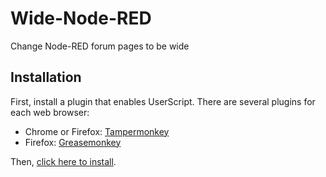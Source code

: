 # Wide-Node-RED
Change Node-RED forum pages to be wide

Installation
------------

First, install a plugin that enables UserScript. There are several plugins for each web browser:

- Chrome or Firefox: [Tampermonkey](https://www.tampermonkey.net/)
- Firefox: [Greasemonkey](https://addons.mozilla.org/en-US/firefox/addon/greasemonkey/)

Then, [click here to install](https://gist.github.com/HaroldPetersInskipp/8374a6ea6f3bb3f72517e9b4f0f941c6/raw/440d4e42d3eefc1ed9953a39fd20b87b0b55dc9a/wide-node-red.user.js).
